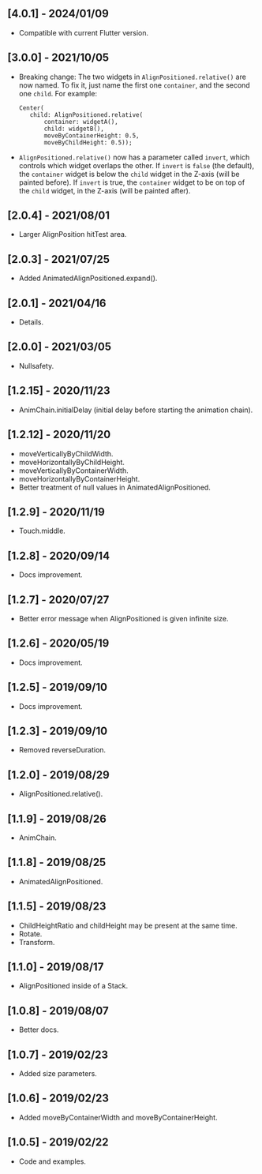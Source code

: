 ## [4.0.1] - 2024/01/09
                 
* Compatible with current Flutter version. 

## [3.0.0] - 2021/10/05

* Breaking change: The two widgets in `AlignPositioned.relative()` are now named. To fix it, just
  name the first one `container`, and the second one `child`. For example:

  ```
  Center(
     child: AlignPositioned.relative(
         container: widgetA(),
         child: widgetB(),
         moveByContainerHeight: 0.5,
         moveByChildHeight: 0.5));
  ```

* `AlignPositioned.relative()` now has a parameter called `invert`, which controls which widget
  overlaps the other. If `invert` is `false` (the default), the `container` widget is below
  the `child` widget in the Z-axis (will be painted before). If `invert` is true, the `container`
  widget to be on top of the `child` widget, in the Z-axis (will be painted after).

## [2.0.4] - 2021/08/01

* Larger AlignPosition hitTest area.

## [2.0.3] - 2021/07/25

* Added AnimatedAlignPositioned.expand().

## [2.0.1] - 2021/04/16

* Details.

## [2.0.0] - 2021/03/05

* Nullsafety.

## [1.2.15] - 2020/11/23

* AnimChain.initialDelay (initial delay before starting the animation chain).

## [1.2.12] - 2020/11/20

* moveVerticallyByChildWidth.
* moveHorizontallyByChildHeight.
* moveVerticallyByContainerWidth.
* moveHorizontallyByContainerHeight.
* Better treatment of null values in AnimatedAlignPositioned.

## [1.2.9] - 2020/11/19

* Touch.middle.

## [1.2.8] - 2020/09/14

* Docs improvement.

## [1.2.7] - 2020/07/27

* Better error message when AlignPositioned is given infinite size.

## [1.2.6] - 2020/05/19

* Docs improvement.

## [1.2.5] - 2019/09/10

* Docs improvement.

## [1.2.3] - 2019/09/10

* Removed reverseDuration.

## [1.2.0] - 2019/08/29

* AlignPositioned.relative().

## [1.1.9] - 2019/08/26

* AnimChain.

## [1.1.8] - 2019/08/25

* AnimatedAlignPositioned.

## [1.1.5] - 2019/08/23

* ChildHeightRatio and childHeight may be present at the same time.
* Rotate.
* Transform.

## [1.1.0] - 2019/08/17

* AlignPositioned inside of a Stack.

## [1.0.8] - 2019/08/07

* Better docs.

## [1.0.7] - 2019/02/23

* Added size parameters.

## [1.0.6] - 2019/02/23

* Added moveByContainerWidth and moveByContainerHeight.

## [1.0.5] - 2019/02/22

* Code and examples.




